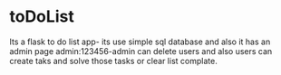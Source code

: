 # toDoList
Its a flask to do list app- its use simple sql database and also it has an admin page admin:123456-admin can delete users and also users can create taks and solve those tasks or clear list complate.

